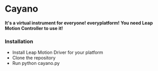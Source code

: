 # Cayano
**It's a virtual instrument for everyone! everyplatform!**
**You need Leap Motion Controller to use it!**
### Installation
- Install Leap Motion Driver for your platform
- Clone the repository
- Run python cayano.py
